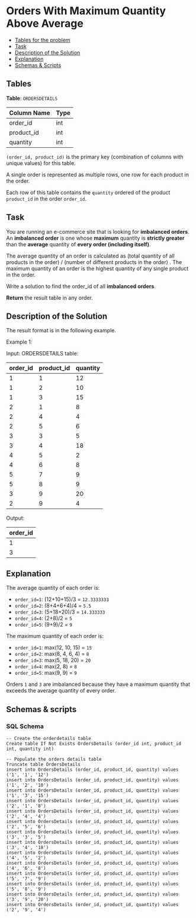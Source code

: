 # Orders With Maximum Quantity Above Average

- [Tables for the problem](#tables)
- [Task](#task)
- [Description of the Solution](#description-of-the-solution)
- [Explanation](#explanation)
- [Schemas & Scripts](#schemas--scripts)

## Tables 

**Table**: `ORDERSDETAILS`

| Column Name | Type |
|-------------|------|
| order_id    | int  |
| product_id  | int  |
| quantity    | int  |

`(order_id, product_id)` is the primary key (combination of columns with unique values) for this table.

A single order is represented as multiple rows, one row for each product in the order.

Each row of this table contains the `quantity` ordered of the product `product_id` in the order `order_id`.

## Task

You are running an e-commerce site that is looking for **imbalanced orders**. An **imbalanced order** is one whose 
**maximum** quantity is **strictly greater** than the **average** quantity of **every order (including itself)**.

The average quantity of an order is calculated as 
    (total quantity of all products in the order) / (number of different products in the order) . 
The maximum quantity of an order is the highest quantity of any single product in the order.

Write a solution to find the order_id of all **imbalanced orders**.

**Return** the result table in any order.

## Description of the Solution ##

The result format is in the following example.

Example 1:

Input: 
ORDERSDETAILS table:

| order_id | product_id | quantity |
|----------|------------|----------|
| 1        | 1          | 12       |
| 1        | 2          | 10       |
| 1        | 3          | 15       |
| 2        | 1          | 8        |
| 2        | 4          | 4        |
| 2        | 5          | 6        |
| 3        | 3          | 5        |
| 3        | 4          | 18       |
| 4        | 5          | 2        |
| 4        | 6          | 8        |
| 5        | 7          | 9        |
| 5        | 8          | 9        |
| 3        | 9          | 20       |
| 2        | 9          | 4        |

Output: 

| order_id |
|----------|
| 1        |
| 3        |

## Explanation ##

The average quantity of each order is:
- `order_id=1`: (12+10+15)/3 = `12.3333333`
- `order_id=2`: (8+4+6+4)/4 = `5.5`
- `order_id=3`: (5+18+20)/3 = `14.333333`
- `order_id=4`: (2+8)/2 = `5`
- `order_id=5`: (9+9)/2 = `9`

The maximum quantity of each order is:
- `order_id=1`: max(12, 10, 15) = `15`
- `order_id=2`: max(8, 4, 6, 4) = `8`
- `order_id=3`: max(5, 18, 20) = `20`
- `order_id=4`: max(2, 8) = `8`
- `order_id=5`: max(9, 9) = `9`

Orders `1` and `3` are imbalanced because they have a maximum quantity that exceeds the average quantity of every order.

## Schemas & scripts

### SQL Schema

```genericsql
-- Create the orderdetails table
Create table If Not Exists OrdersDetails (order_id int, product_id int, quantity int)

-- Populate the orders details table    
Truncate table OrdersDetails
insert into OrdersDetails (order_id, product_id, quantity) values ('1', '1', '12')
insert into OrdersDetails (order_id, product_id, quantity) values ('1', '2', '10')
insert into OrdersDetails (order_id, product_id, quantity) values ('1', '3', '15')
insert into OrdersDetails (order_id, product_id, quantity) values ('2', '1', '8')
insert into OrdersDetails (order_id, product_id, quantity) values ('2', '4', '4')
insert into OrdersDetails (order_id, product_id, quantity) values ('2', '5', '6')
insert into OrdersDetails (order_id, product_id, quantity) values ('3', '3', '5')
insert into OrdersDetails (order_id, product_id, quantity) values ('3', '4', '18')
insert into OrdersDetails (order_id, product_id, quantity) values ('4', '5', '2')
insert into OrdersDetails (order_id, product_id, quantity) values ('4', '6', '8')
insert into OrdersDetails (order_id, product_id, quantity) values ('5', '7', '9')
insert into OrdersDetails (order_id, product_id, quantity) values ('5', '8', '9')
insert into OrdersDetails (order_id, product_id, quantity) values ('3', '9', '20')
insert into OrdersDetails (order_id, product_id, quantity) values ('2', '9', '4')
```
